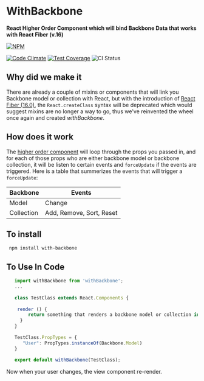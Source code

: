 # WithBackbone
**React Higher Order Component which will bind Backbone Data that works with React Fiber (v.16)**

[![NPM](https://nodei.co/npm/with-backbone.png)](https://nodei.co/npm/with-backbone/)


[![Code Climate](https://codeclimate.com/github/beanworks/React.withBackbone/badges/gpa.svg)](https://codeclimate.com/github/beanworks/React.withBackbone)
[![Test Coverage](https://codeclimate.com/github/beanworks/React.withBackbone/badges/coverage.svg)](https://codeclimate.com/github/beanworks/React.withBackbone/coverage)
![CI Status](https://travis-ci.org/beanworks/React.withBackbone.svg?branch=master)

## Why did we make it
There are already a couple of mixins or components that will link you Backbone model or collection with React, but with the introduction of [React Fiber (16.0)](https://facebook.github.io/react/blog/2017/04/07/react-v15.5.0.html), the `React.createClass` syntax will be deprecated which would suggest mixins are no longer a way to go, thus we've reinvented the wheel once again and created *withBackbone*.

## How does it work
The [higher order component](https://facebook.github.io/react/docs/higher-order-components.html) will loop through the props you passed in, and for each of those props who are either backbone model or backbone collection, it will be listen to certain events and `forceUpdate` if the events are triggered. Here is a table that summerizes the events that will trigger a `forceUpdate`:

| Backbone | Events |
| --- | --- |
| Model | Change|
| Collection | Add, Remove, Sort, Reset|

## To install 
``` npm install with-backbone```

## To Use In Code
```javascript
   import withBackbone from 'withBackbone';
   ...
   
   class TestClass extends React.Components {
   
    render () {
        return something that renders a backbone model or collection in props, for example user
     }
   }
   
   TestClass.PropTypes = {
      "User": PropTypes.instanceOf(Backbone.Model)
   }
   
   export default withBackbone(TestClass);

```

Now when your user changes, the view component re-render.
